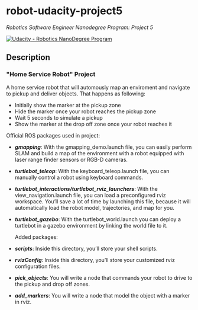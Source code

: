# robot-udacity-project5
_Robotics Software Engineer Nanodegree Program: Project 5_

[![Udacity - Robotics NanoDegree Program](https://s3-us-west-1.amazonaws.com/udacity-robotics/Extra+Images/RoboND_flag.png)](https://www.udacity.com/robotics)

## Description

### "Home Service Robot" Project

A home service robot that will automously map an enviroment and navigate to pickup and deliver objects. That happens as following:

* Initially show the marker at the pickup zone
* Hide the marker once your robot reaches the pickup zone
* Wait 5 seconds to simulate a pickup
* Show the marker at the drop off zone once your robot reaches it

 Official ROS packages used in project:
 
* **_gmapping_**: With the gmapping_demo.launch file, you can easily perform SLAM and build a map of the environment with a robot equipped with laser range finder sensors or RGB-D cameras.
* **_turtlebot_teleop_**: With the keyboard_teleop.launch file, you can manually control a robot using keyboard commands.
* **_turtlebot_interactions/turtlebot_rviz_launchers_**: With the view_navigation.launch file, you can load a preconfigured rviz workspace. You’ll save a lot of time by launching this file, because it will automatically load the robot model, trajectories, and map for you.
* **_turtlebot_gazebo_**: With the turtlebot_world.launch you can deploy a turtlebot in a gazebo environment by linking the world file to it.
  
  Added packages:
* **_scripts_**: Inside this directory, you’ll store your shell scripts.
* **_rvizConfig_**: Inside this directory, you’ll store your customized rviz configuration files.
* **_pick_objects_**: You will write a node that commands your robot to drive to the pickup and drop off zones.
* **_add_markers_**: You will write a node that model the object with a marker in rviz.

